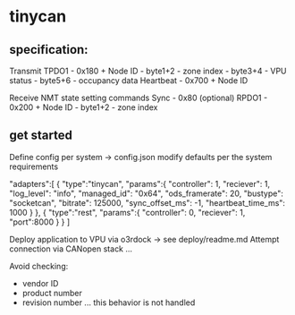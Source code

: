 # tinycan

##  specification:

Transmit
    TPDO1         - 0x180 + Node ID
        - byte1+2 - zone index 
        - byte3+4 - VPU status
        - byte5+6 - occupancy data
    Heartbeat - 0x700 + Node ID

Receive
    NMT state setting commands
    Sync - 0x80  (optional)
    RPDO1 - 0x200 + Node ID
        - byte1+2 - zone index 
 
## get started

Define config per system -> config.json
    modify defaults per the system requirements

"adapters":[
    {
        "type":"tinycan",
        "params":{
            "controller": 1,
            "reciever": 1,
            "log_level": "info",
            "managed_id": "0x64",
            "ods_framerate": 20,
            "bustype": "socketcan",
            "bitrate": 125000,
            "sync_offset_ms": -1,
            "heartbeat_time_ms": 1000
        }
    },
    {
        "type":"rest",
        "params":{
            "controller": 0,
            "reciever": 1,
            "port":8000
        }
    }
]

Deploy application to VPU via o3rdock -> see deploy/readme.md
Attempt connection via CANopen stack ...

Avoid checking:
- vendor ID
- product number
- revision number
... this behavior is not handled

